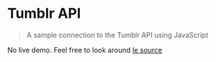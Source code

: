 # Tumblr API

> A sample connection to the Tumblr API using JavaScript

No live demo. Feel free to look around [le source](https://github.com/chadwithuhc/prototypes/tree/master/tumblr-api)
